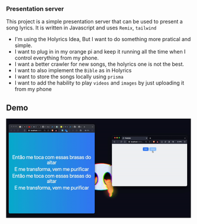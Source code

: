 ### Presentation server

This project is a simple presentation server that can be used to present a song lyrics.
It is written in Javascript and uses `Remix`, `tailwind`

- I'm using the Holyrics Idea, But I want to do something more pratical and simple.
- I want to plug in in my orange pi and keep it running all the time when I control everything from my phone.
- I want a better crawler for new songs, the holyrics one is not the best.
- I want to also implement the `Bible` as in Holyrics
- I want to store the songs locally using `prisma`
- I want to add the hability to play `videos` and `images` by just uploading it from my phone

## Demo

<img src="./gif.gif">

